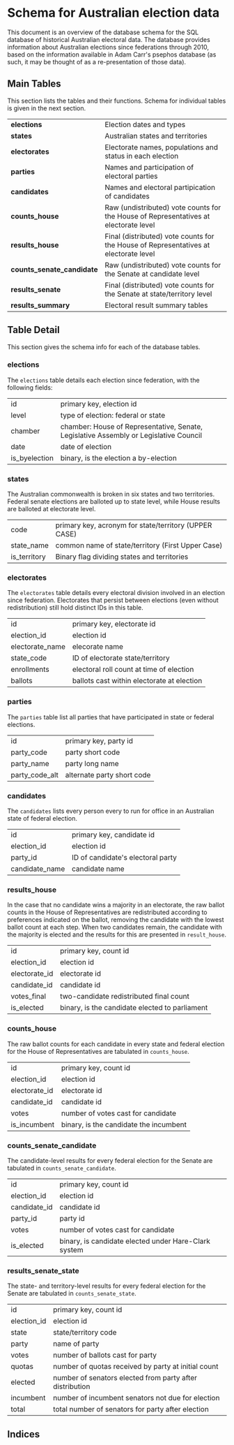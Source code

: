 # Schema for Australian election data

This document is an overview of the database schema for the SQL database of historical Australian electoral data. The database provides information about Australian elections since federations through 2010, based on the information available in Adam Carr's psephos database (as such, it may be thought of as a re-presentation of those data).

## Main Tables
This section lists the tables and their functions. Schema for individual tables is given in the next section.

<table>
	<!--<tr><td><b></b></td><td></td></tr>-->
	<tr><td><b>elections</b></td><td>Election dates and types</td></tr>
	<tr><td><b>states</b></td><td>Australian states and territories</td></tr>
	<tr><td><b>electorates</b></td><td>Electorate names, populations and status in each election</td></tr>
	<tr><td><b>parties</b></td><td>Names and participation of electoral parties</td></tr>
	<tr><td><b>candidates</b></td><td>Names and electoral partipication of candidates</td></tr>
	<tr><td><b>counts_house</b></td><td>Raw (undistributed) vote counts for the House of Representatives at electorate level</td></tr>
	<tr><td><b>results_house</b></td><td>Final (distributed) vote counts for the House of Representatives at electorate level</td></tr>
	<tr><td><b>counts_senate_candidate</b></td><td>Raw (undistributed) vote counts for the Senate at candidate level</td></tr>
	<tr><td><b>results_senate</b></td><td>Final (distributed) vote counts for the Senate at state/territory level</td></tr>
	<tr><td><b>results_summary</b></td><td>Electoral result summary tables</td></tr>
 </table>

## Table Detail
This section gives the schema info for each of the database tables.

### elections

The <code>elections</code> table details each election since federation, with the following fields:
<table>
	<!--<tr><td></td><td></td></tr>-->
	<tr><td>id</td><td>primary key, election id</td></tr>
	<tr><td>level</td><td>type of election: federal or state</td></tr>
	<tr><td>chamber</td><td>chamber: House of Representative, Senate, Legislative Assembly or Legislative Council</td>
	<tr><td>date</td><td>date of election</td></tr>
	<tr><td>is_byelection</td><td>binary, is the election a by-election</td></tr>
</table>

### states

The Australian commonwealth is broken in six states and two territories. Federal senate elections are balloted up to state level, while House results are balloted at electorate level. 

<table>
	<!--<tr><td></td><td></td></tr>-->
	<tr><td>code</td><td>primary key, acronym for state/territory (UPPER CASE)</td></tr>
	<tr><td>state_name</td><td>common name of state/territory (First Upper Case)</td></tr>
	<!--<tr><td>created_at</td><td>date of federation</td></tr>-->
	<!--<tr><td>first_election_id</td><td>ID of first federal election in which state/territory</td></tr>-->
	<tr><td>is_territory</td><td>Binary flag dividing states and territories</td></tr>
</table>


### electorates

The <code>electorates</code> table details every electoral division involved in an election since federation. Electorates that persist between elections (even without redistribution) still hold distinct IDs in this table.
<table>
	<!--<tr><td></td><td></td></tr>-->
	<tr><td>id</td><td>primary key, electorate id</td></tr>
	<tr><td>election_id</td><td>election id</td></tr>
	<tr><td>electorate_name</td><td>elecorate name</td></tr>
	<tr><td>state_code</td><td>ID of electorate state/territory</td></tr>
	<tr><td>enrollments</td><td>electoral roll count at time of election</td></tr>
	<tr><td>ballots</td><td>ballots cast within electorate at election</td></tr>
	<!--<tr><td>informal</td><td>informal ballots cast within electorate at election</td></tr>-->
</table>


### parties

The <code>parties</code> table list all parties that have participated in state or federal elections.
<table>
	<!--<tr><td></td><td></td></tr>-->
	<tr><td>id</td><td>primary key, party id</td></tr>
	<tr><td>party_code</td><td>party short code</td></tr>
	<tr><td>party_name</td><td>party long name</td></tr>
	<tr><td>party_code_alt</td><td>alternate party short code</td></tr>
</table>


### candidates

The <code>candidates</code> lists every person every to run for office in an Australian state of federal election.
<table>
	<!--<tr><td></td><td></td></tr>-->
	<tr><td>id</td><td>primary key, candidate id</td></tr>
	<tr><td>election_id</td><td>election id</td></tr>
	<tr><td>party_id</td><td>ID of candidate's electoral party</td></tr>
	<tr><td>candidate_name</td><td>candidate name</td></tr>
</table>


### results_house

In the case that no candidate wins a majority in an electorate, the raw ballot counts in the House of Representatives are redistributed according to preferences indicated on the ballot, removing the candidate with the lowest ballot count at each step. When two candidates remain, the candidate with the majority is elected and the results for this are presented in <code>result_house</code>.
<table>
	<!--<tr><td></td><td></td></tr>-->
	<tr><td>id</td><td>primary key, count id</td></tr>
	<tr><td>election_id</td><td>election id</td></tr>
	<tr><td>electorate_id</td><td>electorate id</td></tr>
	<tr><td>candidate_id</td><td>candidate id</td></tr>
	<tr><td>votes_final</td><td>two-candidate redistributed final count</td></tr>
	<tr><td>is_elected</td><td>binary, is the candidate elected to parliament</td></tr>
</table>

### counts_house

The raw ballot counts for each candidate in every state and federal election for the House of Representatives are tabulated in <code>counts_house</code>.
<table>
	<!--<tr><td></td><td></td></tr>-->
	<tr><td>id</td><td>primary key, count id</td></tr>
	<tr><td>election_id</td><td>election id</td></tr>
	<tr><td>electorate_id</td><td>electorate id</td></tr>
	<tr><td>candidate_id</td><td>candidate id</td></tr>
	<tr><td>votes</td><td>number of votes cast for candidate</td></tr>
	<tr><td>is_incumbent</td><td>binary, is the candidate the incumbent</td></tr>
</table>


### counts_senate_candidate

The candidate-level results for every federal election for the Senate are tabulated in <code>counts_senate_candidate</code>.
<table>
	<!--<tr><td></td><td></td></tr>-->
	<tr><td>id</td><td>primary key, count id</td></tr>
	<tr><td>election_id</td><td>election id</td></tr>
	<tr><td>candidate_id</td><td>candidate id</td></tr>
	<tr><td>party_id</td><td>party id</td></tr>
	<tr><td>votes</td><td>number of votes cast for candidate</td></tr>
	<tr><td>is_elected</td><td>binary, is candidate elected under Hare-Clark system</td></tr>
</table>


### results_senate_state

The state- and territory-level results for every federal election for the Senate are tabulated in <code>counts_senate_state</code>.
<table>
	<!--<tr><td></td><td></td></tr>-->
	<tr><td>id</td><td>primary key, count id</td></tr>
	<tr><td>election_id</td><td>election id</td></tr>
	<tr><td>state</td><td>state/territory code</td></tr>
	<tr><td>party</td><td>name of party</td></tr>
	<tr><td>votes</td><td>number of ballots cast for party</td></tr>
	<tr><td>quotas</td><td>number of quotas received by party at initial count</td></tr>
	<tr><td>elected</td><td>number of senators elected from party after distribution</td></tr>
	<tr><td>incumbent</td><td>number of incumbent senators not due for election</td></tr>
	<tr><td>total</td><td>total number of senators for party after election</td></tr>
</table>

## Indices